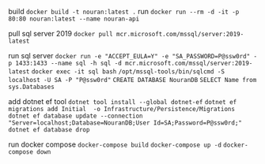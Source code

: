 build
`docker build -t nouran:latest .`
run
`docker run --rm -d -it -p 80:80 nouran:latest --name nouran-api`

pull sql server 2019
`docker pull mcr.microsoft.com/mssql/server:2019-latest`

run sql server
`docker run -e "ACCEPT_EULA=Y" -e "SA_PASSWORD=P@ssw0rd" -p 1433:1433 --name sql -h sql -d mcr.microsoft.com/mssql/server:2019-latest`
`docker exec -it sql bash`
`/opt/mssql-tools/bin/sqlcmd -S localhost -U SA -P "P@ssw0rd"`
`CREATE DATABASE NouranDB`
`SELECT Name from sys.Databases`

add dotnet ef tool
`dotnet tool install --global dotnet-ef`
`dotnet ef migrations add Initial  -o Infrastructure/Persistence/Migrations`
`dotnet ef database update --connection "Server=localhost;Database=NouranDB;User Id=SA;Password=P@ssw0rd;"`
`dotnet ef database drop`

run docker compose
`docker-compose build`
`docker-compose up -d`
`docker-compose down`
